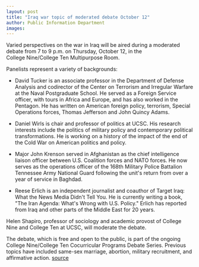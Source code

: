 ```yaml
---
layout: post
title: "Iraq war topic of moderated debate October 12"
author: Public Information Department
images:
---
```


Varied perspectives on the war in Iraq will be aired during a moderated debate from 7 to 9 p.m. on Thursday, October 12, in the   
College Nine/College Ten Multipurpose Room.

Panelists represent a variety of backgrounds:

* David Tucker is an associate professor in the Department of Defense Analysis and codirector of the Center on Terrorism and Irregular Warfare at the Naval Postgraduate School. He served as a Foreign Service officer, with tours in Africa and Europe, and has also worked in the Pentagon. He has written on American foreign policy, terrorism, Special Operations forces, Thomas Jefferson and John Quincy Adams.  
  
* Daniel Wirls is chair and professor of politics at UCSC. His research interests include the politics of military policy and contemporary political transformations. He is working on a history of the impact of the end of the Cold War on American politics and policy.  
  
* Major John Krenson served in Afghanistan as the chief intelligence liaison officer between U.S. Coalition forces and NATO forces. He now serves as the operations officer of the 168th Military Police Battalion Tennessee Army National Guard following the unit's return from over a year of service in Baghdad.  
  
* Reese Erlich is an independent journalist and coauthor of Target Iraq: What the News Media Didn't Tell You. He is currently writing a book, "The Iran Agenda: What's Wrong with U.S. Policy." Erlich has reported from Iraq and other parts of the Middle East for 20 years.

Helen Shapiro, professor of sociology and academic provost of College Nine and College Ten at UCSC, will moderate the debate.

The debate, which is free and open to the public, is part of the ongoing College Nine/College Ten Cocurricular Programs Debate Series. Previous topics have included same-sex marriage, abortion, military recruitment, and affirmative action.
[source](http://www1.ucsc.edu/currents/06-07/10-09/brief-debate.asp "Permalink to brief-debate")
